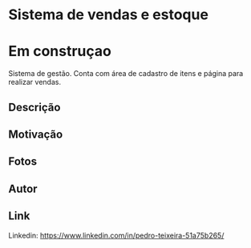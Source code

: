 # Sistema de vendas e estoque

# Em construçao

Sistema de gestão. Conta com área de cadastro de itens e página para realizar vendas.

## Descrição

## Motivação

## Fotos

## Autor

## Link

Linkedin: https://www.linkedin.com/in/pedro-teixeira-51a75b265/
